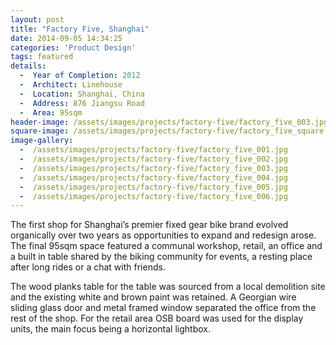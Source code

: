```yaml
---
layout: post
title: "Factory Five, Shanghai"
date: 2014-09-05 14:34:25
categories: 'Product Design'
tags: featured
details:
  -  Year of Completion: 2012
  -  Architect: Linehouse
  -  Location: Shanghai, China
  -  Address: 876 Jiangsu Road
  -  Area: 95sqm 
header-image: /assets/images/projects/factory-five/factory_five_003.jpg
square-image: /assets/images/projects/factory-five/factory_five_square.jpg
image-gallery:
  -  /assets/images/projects/factory-five/factory_five_001.jpg
  -  /assets/images/projects/factory-five/factory_five_002.jpg
  -  /assets/images/projects/factory-five/factory_five_003.jpg
  -  /assets/images/projects/factory-five/factory_five_004.jpg
  -  /assets/images/projects/factory-five/factory_five_005.jpg
  -  /assets/images/projects/factory-five/factory_five_006.jpg
---
```

The first shop for Shanghai’s premier fixed gear bike brand evolved organically over two years as opportunities to expand and redesign arose. The final 95sqm space featured a communal workshop, retail, an office and a built in table shared by the biking community for events, a resting place after long rides or a chat with friends.

The wood planks table for the table was sourced from a local demolition site and the existing white and brown paint was retained. A Georgian wire sliding glass door and metal framed window separated the office from the rest of the shop. For the retail area OSB board was used for the display units, the main focus being a horizontal lightbox.